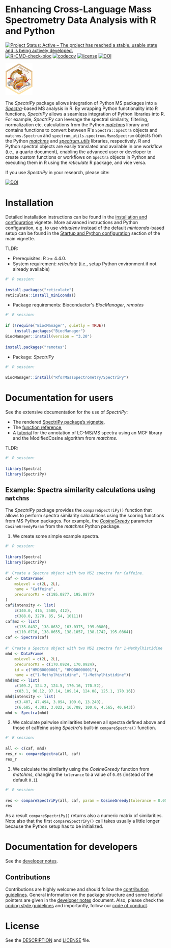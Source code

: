 # Enhancing Cross-Language Mass Spectrometry Data Analysis with R and Python

[![Project Status: Active – The project has reached a stable, usable state and is being actively developed.](https://www.repostatus.org/badges/latest/active.svg)](https://www.repostatus.org/#active)
[![R-CMD-check-bioc](https://github.com/RforMassSpectrometry/SpectriPy/workflows/R-CMD-check-bioc/badge.svg)](https://github.com/RforMassSpectrometry/SpectriPy/actions?query=workflow%3AR-CMD-check-bioc)
[![codecov](https://codecov.io/gh/rformassspectrometry/SpectriPy/branch/main/graph/badge.svg?token=638UZM0DXP)](https://codecov.io/gh/rformassspectrometry/SpectriPy)
[![license](https://img.shields.io/badge/license-Artistic--2.0-brightgreen.svg)](https://opensource.org/licenses/Artistic-2.0)
[![DOI](https://joss.theoj.org/papers/10.21105/joss.08070/status.svg)](https://doi.org/10.21105/joss.08070)

![SpectriPy_logo](man/figures/logo_100.png)

The *SpectriPy* package allows integration of Python MS packages into a
[*Spectra*](https://github.com/RforMassSpectrometry/Spectra)-based MS analysis
in R. By wrapping Python functionality into R functions, *SpectriPy* allows a
seamless integration of Python libraries into R. For example, *SpectriPy* can
leverage the spectral similarity, filtering, normalization etc. calculations
from the Python [*matchms*](https://github.com/matchms) library and contains
functions to convert between R's `Spectra::Spectra` objects and
`matchms.Spectrum` and `spectrum_utils.spectrum.MsmsSpectrum` objects from the
Python [*matchms*](https://github.com/matchms) and
[*spectrum_utils*](https://github.com/bittremieux-lab/spectrum_utils) libraries,
respectively. R and Python spectral objects are easily translated and available
in one workflow (i.e., a quarto document), enabling the advanced user or
developer to create custom functions or workflows on `Spectra` objects in Python
and executing them in R using the *reticulate* R package, and vice versa.

If you use *SpectriPy* in your research, please cite:

[![DOI](https://joss.theoj.org/papers/10.21105/joss.08070/status.svg)](https://doi.org/10.21105/joss.08070)



# Installation

Detailed installation instructions can be found in the [installation and
configuration](https://rformassspectrometry.github.io/SpectriPy/articles/detailed-installation-configuration.html)
vignette. More advanced instructions and Python configuration, e.g. to use
*virtualenv* instead of the default *miniconda*-based setup can be found in
the [Startup and Python
configuration](https://rformassspectrometry.github.io/SpectriPy/articles/SpectriPy.html#sec-python)
section of the main vignette.

TLDR:

- Prerequisites: R >= 4.4.0.
- System requirement: *reticulate* (i.e., setup Python environment if not
  already available)

```r
#' R session:

install.packages("reticulate")
reticulate::install_miniconda()
```

- Package requirements: Bioconductor's *BiocManager*, *remotes*

```r
#' R session:

if (!require("BiocManager", quietly = TRUE))
    install.packages("BiocManager")
BiocManager::install(version = "3.20")

install.packages("remotes")
```

- Package: *SpectriPy*

```r
#' R session:

BiocManager::install("RforMassSpectrometry/SpectriPy")
```

# Documentation for users

See the extensive documentation for the use of *SpectriPy*:

- The rendered [SpectriPy package’s vignette](https://rformassspectrometry.github.io/SpectriPy/articles/SpectriPy.html),
- The [function reference](https://rformassspectrometry.github.io/SpectriPy/reference/index.html),
- A [tutorial](https://rformassspectrometry.github.io/Metabonaut/articles/SpectriPy_tutorial_metabonaut.html) for the annotation of LC-MS/MS
spectra using an MGF library and the ModifiedCosine algorithm from *matchms*.

TLDR:

```r
#' R session:

library(Spectra)
library(SpectriPy)
```

## Example: Spectra similarity calculations using `matchms`

The *SpectriPy* package provides the `compareSpectriPy()` function that allows
to perform spectra similarity calculations using the scoring functions from MS
Python packages. For example, the [*CosineGreedy*](https://matchms.readthedocs.io/en/latest/api/matchms.similarity.CosineGreedy.html) parameter `CosineGreedyParam` from the
*matchms* Python package.

1) We create some simple example spectra.

```r
#' R session:

library(Spectra)
library(SpectriPy)

#' Create a Spectra object with two MS2 spectra for Caffeine.
caf <- DataFrame(
    msLevel = c(2L, 2L),
    name = "Caffeine",
    precursorMz = c(195.0877, 195.0877)
)
caf$intensity <- list(
    c(340.0, 416, 2580, 412),
    c(388.0, 3270, 85, 54, 10111))
caf$mz <- list(
    c(135.0432, 138.0632, 163.0375, 195.0880),
    c(110.0710, 138.0655, 138.1057, 138.1742, 195.0864))
caf <- Spectra(caf)

#' Create a Spectra object with two MS2 spectra for 1-Methylhistidine
mhd <- DataFrame(
    msLevel = c(2L, 2L),
    precursorMz = c(170.0924, 170.0924),
    id = c("HMDB0000001", "HMDB0000001"),
    name = c("1-Methylhistidine", "1-Methylhistidine"))
mhd$mz <- list(
    c(109.2, 124.2, 124.5, 170.16, 170.52),
    c(83.1, 96.12, 97.14, 109.14, 124.08, 125.1, 170.16))
mhd$intensity <- list(
    c(3.407, 47.494, 3.094, 100.0, 13.240),
    c(6.685, 4.381, 3.022, 16.708, 100.0, 4.565, 40.643))
mhd <- Spectra(mhd)
```

2) We calculate pairwise similarities between all spectra defined above and
those of caffeine using *Spectra*'s built-in `compareSpectra()` function.

```r
#' R session:

all <- c(caf, mhd)
res_r <- compareSpectra(all, caf)
res_r
```

3) We calculate the similarity using the *CosineGreedy* function from *matchms*,
changing the `tolerance` to a value of `0.05` (instead of the default `0.1`).

```r
#' R session:

res <- compareSpectriPy(all, caf, param = CosineGreedy(tolerance = 0.05))
res
```

As a result `compareSpectriPy()` returns also a numeric matrix of similarities.
Note also that the first `compareSpectriPy()` call takes usually a little longer
because the Python setup has to be initialized.


# Documentation for developers

See the [developer notes](devnotes.md).


## Contributions

Contributions are highly welcome and should follow the [contribution
guidelines](https://rformassspectrometry.github.io/RforMassSpectrometry/articles/RforMassSpectrometry.html#contributions).
General information on the package structure and some helpful pointers are given
in the [developer notes](devnotes.md) document. Also, please check the
[coding style
guidelines](https://rformassspectrometry.github.io/RforMassSpectrometry/articles/RforMassSpectrometry.html#coding-style)
and importantly, follow our [code of
conduct](https://rformassspectrometry.github.io/RforMassSpectrometry/articles/RforMassSpectrometry.html#code-of-conduct).


# License

See the [DESCRIPTION](DESCRIPTION) and [LICENSE](LICENSE) file.
